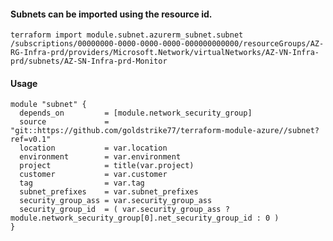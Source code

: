 #### Subnets can be imported using the resource id.
`terraform import module.subnet.azurerm_subnet.subnet /subscriptions/00000000-0000-0000-0000-000000000000/resourceGroups/AZ-RG-Infra-prd/providers/Microsoft.Network/virtualNetworks/AZ-VN-Infra-prd/subnets/AZ-SN-Infra-prd-Monitor`

#### Usage
```hcl
module "subnet" {
  depends_on         = [module.network_security_group]
  source             = "git::https://github.com/goldstrike77/terraform-module-azure//subnet?ref=v0.1"
  location           = var.location
  environment        = var.environment
  project            = title(var.project)
  customer           = var.customer
  tag                = var.tag
  subnet_prefixes    = var.subnet_prefixes
  security_group_ass = var.security_group_ass
  security_group_id  = ( var.security_group_ass ? module.network_security_group[0].net_security_group_id : 0 )
}
```